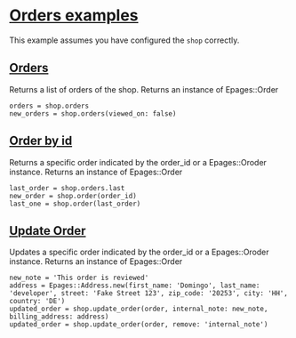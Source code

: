 # [Orders examples](https://developer.epages.com/apps/api-reference/resource-orders.html)

This example assumes you have configured the `shop` correctly.

## [Orders](https://developer.epages.com/apps/api-reference/get-shops-shopid-orders.html)

Returns a list of orders of the shop. Returns an instance of Epages::Order
   
```
orders = shop.orders
new_orders = shop.orders(viewed_on: false)
```

## [Order by id](https://developer.epages.com/apps/api-reference/get-shops-shopid-orders-orderid.html)

Returns a specific order indicated by the order_id or a Epages::Oroder instance. Returns an instance of Epages::Order
   
```
last_order = shop.orders.last
new_order = shop.order(order_id)
last_one = shop.order(last_order)
```

## [Update Order](https://developer.epages.com/apps/api-reference/patch-shops-shopid-orders-orderid.html)

Updates a specific order indicated by the order_id or a Epages::Oroder instance. Returns an instance of Epages::Order
   
```
new_note = 'This order is reviewed'
address = Epages::Address.new(first_name: 'Domingo', last_name: 'developer', street: 'Fake Street 123', zip_code: '20253', city: 'HH', country: 'DE')
updated_order = shop.update_order(order, internal_note: new_note, billing_address: address)
updated_order = shop.update_order(order, remove: 'internal_note')
```